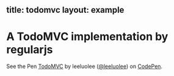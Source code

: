 title: todomvc
layout: example
---------

# A TodoMVC implementation by regularjs


<p data-height="426" data-theme-id="480" data-slug-hash="eAmnB" data-default-tab="result" class='codepen'>See the Pen <a href='http://codepen.io/leeluolee/pen/eAmnB/'>TodoMVC</a> by leeluolee (<a href='http://codepen.io/leeluolee'>@leeluolee</a>) on <a href='http://codepen.io'>CodePen</a>.</p>
<script async src="//codepen.io/assets/embed/ei.js"></script>